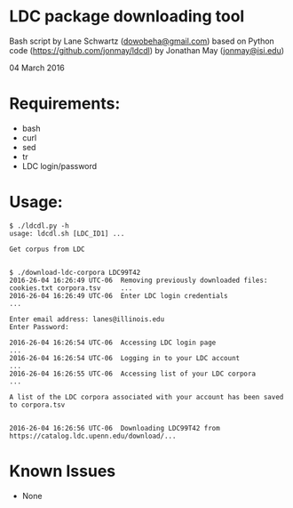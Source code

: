 # LDC package downloading tool

Bash script by Lane Schwartz (dowobeha@gmail.com)
based on Python code (https://github.com/jonmay/ldcdl) by Jonathan May (jonmay@isi.edu)

04 March 2016


# Requirements:

* bash
* curl
* sed
* tr
* LDC login/password


# Usage:

```
$ ./ldcdl.py -h
usage: ldcdl.sh [LDC_ID1] ... 

Get corpus from LDC


$ ./download-ldc-corpora LDC99T42
2016-26-04 16:26:49 UTC-06  Removing previously downloaded files: cookies.txt corpora.tsv     ...
2016-26-04 16:26:49 UTC-06  Enter LDC login credentials                                       ...

Enter email address: lanes@illinois.edu
Enter Password: 

2016-26-04 16:26:54 UTC-06  Accessing LDC login page                                          ...
2016-26-04 16:26:54 UTC-06  Logging in to your LDC account                                    ...
2016-26-04 16:26:55 UTC-06  Accessing list of your LDC corpora                                ...

A list of the LDC corpora associated with your account has been saved to corpora.tsv


2016-26-04 16:26:56 UTC-06  Downloading LDC99T42 from https://catalog.ldc.upenn.edu/download/...
```

# Known Issues

* None
